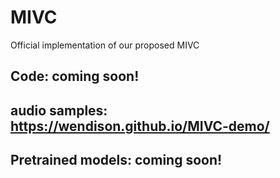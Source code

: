 # MIVC
Official implementation of our proposed MIVC

## Code: coming soon!
## audio samples: https://wendison.github.io/MIVC-demo/
## Pretrained models: coming soon!
